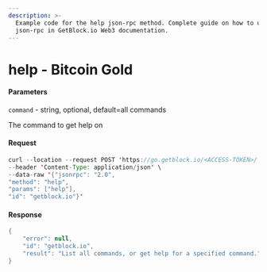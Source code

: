 ```yaml
---
description: >-
  Example code for the help json-rpc method. Сomplete guide on how to use help
  json-rpc in GetBlock.io Web3 documentation.
---
```


# help - Bitcoin Gold

#### Parameters

`command` - string, optional, default=all commands

The command to get help on

#### Request

```java
curl --location --request POST 'https://go.getblock.io/<ACCESS-TOKEN>/' \
--header 'Content-Type: application/json' \
--data-raw '{"jsonrpc": "2.0",
"method": "help",
"params": ["help"],
"id": "getblock.io"}'
```

#### Response

```java
{
    "error": null,
    "id": "getblock.io",
    "result": "List all commands, or get help for a specified command."
}
```
